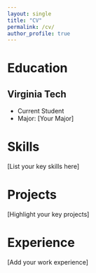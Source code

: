```yaml
---
layout: single
title: "CV"
permalink: /cv/
author_profile: true
---
```


# Education

## Virginia Tech
- Current Student
- Major: [Your Major]

# Skills

[List your key skills here]

# Projects

[Highlight your key projects]

# Experience

[Add your work experience]